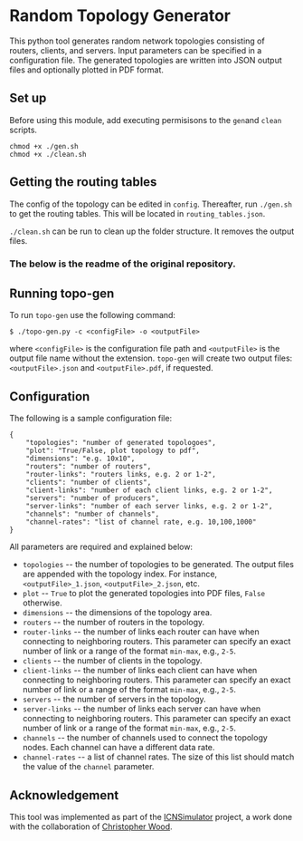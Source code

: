 # Random Topology Generator

This python tool generates random network topologies consisting of routers, clients, and servers. Input parameters can be specified in a configuration file. The generated topologies are written into JSON output files and optionally plotted in PDF format.

## Set up 
Before using this module, add executing permisisons to the `gen`and `clean` scripts.
```
chmod +x ./gen.sh
chmod +x ./clean.sh
```

## Getting the routing tables
The config of the topology can be edited in `config`. Thereafter, run `./gen.sh` to get the routing tables. This will be located in `routing_tables.json`.

`./clean.sh` can be run to clean up the folder structure. It removes the output files. 



### The below is the readme of the original repository.
## Running topo-gen
To run `topo-gen` use the following command:

```
$ ./topo-gen.py -c <configFile> -o <outputFile>
```

where `<configFile>` is the configuration file path and `<outputFile>` is the output file name without the extension. `topo-gen` will create two output files: `<outputFile>.json` and `<outputFile>.pdf`, if requested.

## Configuration

The following is a sample configuration file:

```
{
	"topologies": "number of generated topologoes",
	"plot": "True/False, plot topology to pdf",
	"dimensions": "e.g. 10x10",
	"routers": "number of routers",
	"router-links": "routers links, e.g. 2 or 1-2",
	"clients": "number of clients",
	"client-links": "number of each client links, e.g. 2 or 1-2",
	"servers": "number of producers",
	"server-links": "number of each server links, e.g. 2 or 1-2",
	"channels": "number of channels",
	"channel-rates": "list of channel rate, e.g. 10,100,1000"
}
```

All parameters are required and explained below:

* `topologies` -- the number of topologies to be generated. The output files are appended with the topology index. For instance, `<outputFile>_1.json`, `<outputFile>_2.json`, etc.
* `plot` -- `True` to plot the generated topologies into PDF files, `False` otherwise.
* `dimensions` -- the dimensions of the topology area.
* `routers` -- the number of routers in the topology.
* `router-links` -- the number of links each router can have when connecting to neighboring routers. This parameter can specify an exact number of link or a range of the format `min-max`, e.g., `2-5`.
* `clients` -- the number of clients in the topology.
* `client-links` -- the number of links each client can have when connecting to neighboring routers. This parameter can specify an exact number of link or a range of the format `min-max`, e.g., `2-5`.
* `servers` -- the number of servers in the topology.
* `server-links` -- the number of links each server can have when connecting to neighboring routers. This parameter can specify an exact number of link or a range of the format `min-max`, e.g., `2-5`.
* `channels` -- the number of channels used to connect the topology nodes. Each channel can have a different data rate.
* `channel-rates` -- a list of channel rates. The size of this list should match the value of the `channel` parameter.

## Acknowledgement

This tool was implemented as part of the [ICNSimulator](https://github.com/chris-wood/ICNSimulator) project, a work done with the collaboration of [Christopher Wood](https://github.com/chris-wood/).
